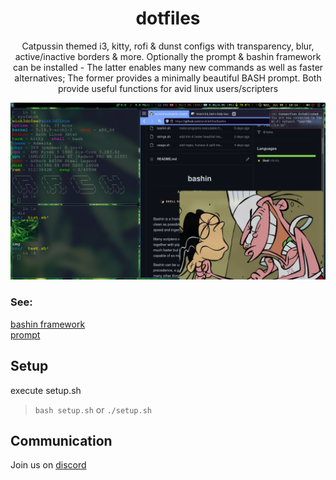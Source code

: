 <div align="center">
<h1>dotfiles</h1>
<p>Catpussin themed i3, kitty, rofi & dunst configs with transparency, blur, active/inactive borders & more. Optionally the prompt & bashin framework can be installed - The latter enables many new commands as well as faster alternatives; The former provides a minimally beautiful BASH prompt. Both provide useful functions for avid linux users/scripters</p>
<img src="https://github.com/wick3dr0se/dotfiles/blob/master/screen.png"></img></div>

### See:
[bashin framework](https://github.com/wick3dr0se/bashin)  
[prompt](https://github.com/wick3dr0se/prompt.sh)

## Setup
execute setup.sh

> `bash setup.sh` or `./setup.sh`

## Communication
Join us on [discord](https://discord.gg/TstuWvDzXr)
